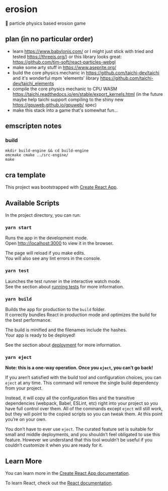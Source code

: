 # erosion

🚜 particle physics based erosion game

## plan (in no particular order)

- learn https://www.babylonjs.com/ or I might just stick with tried and tested https://threejs.org/) or this library looks great: https://github.com/tim-soft/react-particles-webgl
- make some arty stuff in https://www.aseprite.org/
- build the core physics mechanic in https://github.com/taichi-dev/taichi and it's wonderful mpm 'elements' library https://github.com/taichi-dev/taichi_elements
- compile the core physics mechanic to CPU WASM https://taichi.readthedocs.io/en/stable/export_kernels.html (in the future maybe help taichi support compiling to the shiny new https://gpuweb.github.io/gpuweb/ spec)
- make this stack into a game that's somewhat fun...

## emscripten notes

### build
```
mkdir build-engine && cd build-engine
emcmake cmake ../src-engine/
make
```

## cra template

This project was bootstrapped with [Create React App](https://github.com/facebook/create-react-app).

## Available Scripts

In the project directory, you can run:

### `yarn start`

Runs the app in the development mode.\
Open [http://localhost:3000](http://localhost:3000) to view it in the browser.

The page will reload if you make edits.\
You will also see any lint errors in the console.

### `yarn test`

Launches the test runner in the interactive watch mode.\
See the section about [running tests](https://facebook.github.io/create-react-app/docs/running-tests) for more information.

### `yarn build`

Builds the app for production to the `build` folder.\
It correctly bundles React in production mode and optimizes the build for the best performance.

The build is minified and the filenames include the hashes.\
Your app is ready to be deployed!

See the section about [deployment](https://facebook.github.io/create-react-app/docs/deployment) for more information.

### `yarn eject`

**Note: this is a one-way operation. Once you `eject`, you can’t go back!**

If you aren’t satisfied with the build tool and configuration choices, you can `eject` at any time. This command will remove the single build dependency from your project.

Instead, it will copy all the configuration files and the transitive dependencies (webpack, Babel, ESLint, etc) right into your project so you have full control over them. All of the commands except `eject` will still work, but they will point to the copied scripts so you can tweak them. At this point you’re on your own.

You don’t have to ever use `eject`. The curated feature set is suitable for small and middle deployments, and you shouldn’t feel obligated to use this feature. However we understand that this tool wouldn’t be useful if you couldn’t customize it when you are ready for it.

## Learn More

You can learn more in the [Create React App documentation](https://facebook.github.io/create-react-app/docs/getting-started).

To learn React, check out the [React documentation](https://reactjs.org/).
